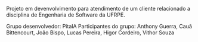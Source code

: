 Projeto em devenvolvimento para atendimento de um cliente relacionado a disciplina de Engenharia de Software da UFRPE.

Grupo desenvolvedor: PitaIA
Participantes do grupo: Anthony Guerra, Cauã Bittencourt, João Bispo, Lucas Pereira, Higor Cordeiro, Vithor Souza
